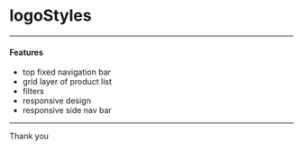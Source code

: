# logoStyles
---
#### Features
* top fixed navigation bar
* grid layer of product list
* filters
* responsive design
* responsive side nav bar 

---

Thank you
